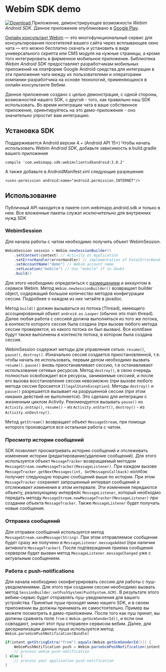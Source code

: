 # Webim SDK demo
[ ![Download](https://api.bintray.com/packages/webim/maven/WebimSdkAndroid/images/download.svg) ](https://bintray.com/webim/maven/WebimSdkAndroid/_latestVersion)
Приложение, демонстрирующее возможности *Webim Android SDK*. Данное приложение опубликовано в [Google Play](https://play.google.com/store/apps/details?id=ru.webim.demo.client).

[Онлайн консультант Webim](https://webim.ru) — это многофункциональный сервис для консультирования посетителей вашего сайта через всплывающее окно чата — его можно бесплатно скачать и установить в виде универсального скрипта или CMS модуля на нужные страницы, а кроме того интегрировать в фирменное мобильное приложение. Библиотека *Webim Android SDK* предоставляет разработчикам мобильных приложений на платформе Google Android средства для интеграции в эти приложения чата между их пользователями и операторами компании-разработчика на основе технологий, применяющихся в онлайн консультанте Вебим.

Данное приложение создано с целью демонстрации, с одной стороны, возможностей нашего SDK, с другой - того, как правильно наш SDK использовать. Во время интеграции чата в ваше собственное приложение, ориентируйтесь на это демо-приложение - оно значительно упростит вам интеграцию.

## Установка SDK
Поддерживается Android версии  4.+ (Android API 15+)
Чтобы начать использовать *Webim Android SDK*, добавьте зависимость в build.gradle вашего приложения
```
compile 'com.webimapp.sdk:webimclientsdkandroid:3.0.2'
```
А также добавьте в AndroidManifest.xml следующие разрешения:
```
<uses-permission android:name="android.permission.INTERNET"/>
```

## Использование
Публичный API находится в пакете com.webimapp.android.sdk и только в нем. Все вложенные пакеты служат исключительно для внутренних нужд SDK
### WebimSession
Для начала работы с чатом необходимо получить объект WebimSession.
```java
WebimSession sessoin = Webim.newSessionBuilder()
    .setContext(context) // Activity ot Application
    .setErrorHandler(errorHandler) // implementation of FatalErrorHandler
    .setAccountName("demo") // Webim account name
    .setLocation("mobile") // Use "mobile" if in doubt
    .build()
```
Для этого необходимо определиться с [размещением](http://webim.ru/pro/help/help-terms/#location) и аккаунтом в сервисе Webim. Метод `Webim.newSessionBuilder()` возвращает builder object, содержащий большое количество методов конфигурации сессии. Подробнее о каждом из них читайте в javadoc.

Метод `build()` должен вызываться из потока (Thread), имеющего ассоциированный объект `android.os.Looper` (обычно это main thread). Далее любая работа с сессией должна выполняться из того же потока, в контексте которого сессия была создана (при вызове любого метода сессии проверяется, из какого потока он был вызван). Все коллбэки будут также выполнены в контексте потока, в котором была создана сессия.

WebimSession содержит методы для управления сетью: `resume()`, `pause()`, `destroy()`. Изначально сессия создается приостановленной, т.е. чтобы начать ее использовать, первым делом необходимо вызвать `resume()`. `pause()` вновь приостанавливает сессию, т.е останавливает использование сетевых ресурсов. Метод `destroy()`, в свою очередь полностью освобождает все ресурсы, занимаемые сессией, и после его вызова восстановление сессии невозможно (при вызове любого метода сессии бросается `IllegalStateException`). Методы `destroy()` и `pause()` разрешается вызывает на разрушенной сессии (при этом никаких действий не выполняется). Это сделано для интеграции с жизненным циклом Activity. Рекомендуется вызывать `pause()` из `Activity.onStop()`, `resume()` - из `Activity.onStart()`, `destroy()` - из `Activity.onDestroy()`.

Метод `getStream()` возвращает объект `MessageStream`, при помощи которого производится вся остальная работа с чатом.

### Просмотр истории сообщений
SDK позволяет просматривать историю сообщений и отслеживать изменение истории (редактирование/удаление сообщений). Для этого используется объект `MessageTracker` возвращаемый методом `MessageStream.newMessageTracker(MessageListener)`.
При каждом вызове `MessageTracker.getNextMessages(int, GetMessagesCallback)` коллбэк получает следующую порцию сообщений выше по истории. При этом `MessageTracker` сохраняет запрошенный интервал сообщений и отслеживает изменения в этом интервале. Эти изменения передаются объекту, реализующему интерфейс `MessageListener`, который необходмо передать методу `MessageStream.newMessageTracker(MessageListener)` при создании объекта `MessageTracker`. Также `MessageListener` будет получать новые сообщения.

### Отправка сообщений
Для отправки сообщений используется метод `MessageStream.sendMessage(String)`. При этом отправляемое сообщение будет сразу же получено в `MessageListener.messageAdded` (при наличии активного `MessageTracker`). После подтверждения приема сообщения сервером будет вызван метод `MessageListener.messageChanged` уже с актуальным сообщением. 

### Работа с push-notifications
Для начала необходимо сконфигурировать сессию для работы с пуш-уведомлениями. Для этого при создании сессии необходимо вызвать метод `SessionBuilder.setPushSystem(PushSystem.GCM)`. В результате этого вебим-сервис будет отправлять пуш-уведомления для вашего устройства. Принятые пуши проходят мимо нашего SDK, и в своем приложении вы должны принимать их самостоятельно. Пример вы можете посмотреть в демо-приложении. После того как пуш принят, вы должны сравнить поле `from` с `Webim.getGcmSenderId()`, и если они совпадают, значит этот пуш отправлен сервисом вебим. Далее, для десериализации данных пуша используется метод `Webim.parseGcmPushNotification(Bundle)`
```java
if(intent.getStringExtra("from").equals(Webim.getGcmSenderId())) {
    WebimPushNotification push = Webim.parseGcmPushNotification(intent.getExtras());
    // process webim push-notification
} else {
    // process your application push-notification
}
```















